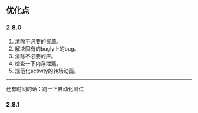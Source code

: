 ## 优化点 ##
### 2.8.0 ###
1. 清除不必要的资源。
2. 解决固有的bugly上的bug。
3. 清除不必要的库。
4. 检查一下内存泄漏。
5. 规范化activity的转场动画。


----------
还有时间的话：跑一下自动化测试  
  
### 2.8.1 ###